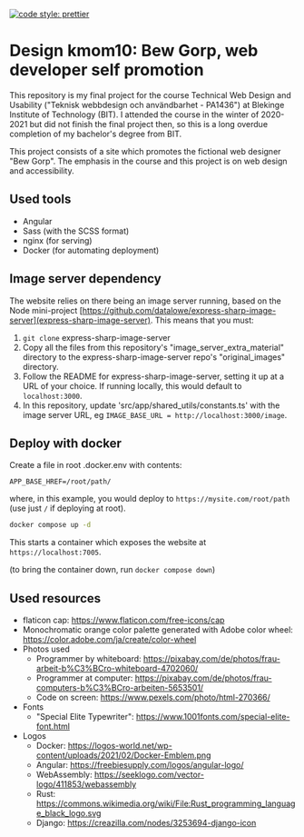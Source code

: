 [![code style: prettier](https://img.shields.io/badge/code_style-prettier-ff69b4.svg?style=flat-square)](https://github.com/prettier/prettier)

# Design kmom10: Bew Gorp, web developer self promotion

This repository is my final project for the course Technical Web Design and Usability ("Teknisk webbdesign och användbarhet - PA1436") at Blekinge Institute of Technology (BIT). I attended the course in the winter of 2020-2021 but did not finish the final project then, so this is a long overdue completion of my bachelor's degree from BIT.

This project consists of a site which promotes the fictional web designer "Bew Gorp". The emphasis in the course and this project is on web design and accessibility.

## Used tools

- Angular
- Sass (with the SCSS format)
- nginx (for serving)
- Docker (for automating deployment)

## Image server dependency

The website relies on there being an image server running, based on the Node mini-project [https://github.com/datalowe/express-sharp-image-server](express-sharp-image-server). This means that you must:

1. `git clone` express-sharp-image-server
2. Copy all the files from this repository's "image_server_extra_material" directory to the express-sharp-image-server repo's "original_images" directory.
3. Follow the README for express-sharp-image-server, setting it up at a URL of your choice. If running locally, this would default to `localhost:3000`.
4. In this repository, update 'src/app/shared_utils/constants.ts' with the image server URL, eg `IMAGE_BASE_URL = http://localhost:3000/image`.

## Deploy with docker

Create a file in root .docker.env with contents:

```
APP_BASE_HREF=/root/path/
```

where, in this example, you would deploy to `https://mysite.com/root/path` (use just `/` if deploying at root).

```bash
docker compose up -d
```

This starts a container which exposes the website at `https://localhost:7005`.

(to bring the container down, run `docker compose down`)

## Used resources

- flaticon cap: https://www.flaticon.com/free-icons/cap
- Monochromatic orange color palette generated with Adobe color wheel: https://color.adobe.com/ja/create/color-wheel
- Photos used
  - Programmer by whiteboard: https://pixabay.com/de/photos/frau-arbeit-b%C3%BCro-whiteboard-4702060/
  - Programmer at computer: https://pixabay.com/de/photos/frau-computers-b%C3%BCro-arbeiten-5653501/
  - Code on screen: https://www.pexels.com/photo/html-270366/
- Fonts
  - "Special Elite Typewriter": https://www.1001fonts.com/special-elite-font.html
- Logos
  - Docker: https://logos-world.net/wp-content/uploads/2021/02/Docker-Emblem.png
  - Angular: https://freebiesupply.com/logos/angular-logo/
  - WebAssembly: https://seeklogo.com/vector-logo/411853/webassembly
  - Rust: https://commons.wikimedia.org/wiki/File:Rust_programming_language_black_logo.svg
  - Django: https://creazilla.com/nodes/3253694-django-icon
